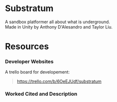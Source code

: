 # Substratum
A sandbox platformer all about what is underground.  
Made in Unity by Anthony D'Alesandro and Taylor Liu.

# Resources  

### Developer Websites

A trello board for developement:  
>https://trello.com/b/6OeEJUdf/substratum

### Worked Cited and Description
